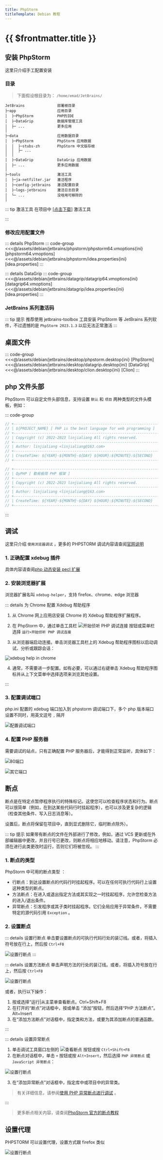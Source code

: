 ```yaml
---
title: PhpStorm
titleTemplate: Debian 教程
---
```


# {{ $frontmatter.title }}

## 安装 PhpStorm

这里只介绍手工配置安装

### 目录

> 下面假设根目录为： `/home/emad/JetBrains/`

```
JetBrains               部署根目录
├─app                   应用目录
│  ├─PhpStorm           PHP的IDE
│  ├─DataGrip           数据库管理工具
│  ├─ ...               更多应用
│
├─data                  应用数据目录
│  ├─PhpStorm           PhpStorm 应用数据
│  │  ├─stubs-zh        PhpStorm 中文版存根
│  │  ├─ ...
│  │
│  ├─DataGrip           DataGrip 应用数据
│  ├─ ...               更多应用数据
│
├─tools                 激活工具
│  ├─ja-netfilter.jar   激活程序
│  ├─config-jetbrains   激活配置目录
│  ├─logs-jetbrains     激活日志目录
│  └─ ...               没啥用可移除的
│
```

::: tip 激活工具
在项目中 [[点击下载]](/assets/debian/jetbrains/tools.tar.xz) 激活工具

:::

### 修改应用配置文件

::: details PhpStorm
::: code-group
<<<@/assets/debian/jetbrains/phpstorm/phpstorm64.vmoptions{ini} [phpstorm64.vmoptions]
<<<@/assets/debian/jetbrains/phpstorm/idea.properties{ini} [idea.properties]
:::

::: details DataGrip
::: code-group
<<<@/assets/debian/jetbrains/datagrip/datagrip64.vmoptions{ini} [datagrip64.vmoptions]
<<<@/assets/debian/jetbrains/datagrip/idea.properties{ini} [idea.properties]
:::

### JetBrains 系列激活码

<!--@include: @/assets/debian/jetbrains/code.md-->

::: tip 提示
推荐使用 jetbrains-toolbox 工具安装 PhpStorm 等 JetBrains 系列软件，不过遗憾的是 `PhpStorm 2023.1.3` 以后无法正常激活
:::

## 桌面文件

::: code-group
<<<@/assets/debian/jetbrains/desktop/phpstorm.desktop{ini} [PhpStorm]
<<<@/assets/debian/jetbrains/desktop/datagrip.desktop{ini} [DataGrip]
<<<@/assets/debian/jetbrains/desktop/clion.desktop{ini} [Clion]
:::

## php 文件头部

PhpStorm 可以自定文件头部信息，支持设置 `默认` 和 `项目` 两种类型的文件头模板，例如：

::: code-group

```php [默认头模板]
// +----------------------------------------------------------------------
// | ${PROJECT_NAME} [ PHP is the best language for web programming ]
// +----------------------------------------------------------------------
// | Copyright (c) 2022-2023 linjialiang All rights reserved.
// +----------------------------------------------------------------------
// | Author: linjialiang <linjialiang@163.com>
// +----------------------------------------------------------------------
// | CreateTime: ${YEAR}-${MONTH}-${DAY} ${HOUR}:${MINUTE}:${SECOND}
// +----------------------------------------------------------------------

```

```php [项目头模板]
// +----------------------------------------------------------------------
// | QyPHP [ 勤易极简 PHP 框架 ]
// +----------------------------------------------------------------------
// | Copyright (c) 2022-2023 linjialiang All rights reserved.
// +----------------------------------------------------------------------
// | Author: linjialiang <linjialiang@163.com>
// +----------------------------------------------------------------------
// | CreateTime: ${YEAR}-${MONTH}-${DAY} ${HOUR}:${MINUTE}:${SECOND}
// +----------------------------------------------------------------------

```

:::

## 调试

这里只介绍 `使用浏览器调试` ，更多的 PHPSTORM 调试内容请查阅[官网说明](https://www.jetbrains.com/help/phpstorm/debugging-with-phpstorm-ultimate-guide.html)

### 1. 正确配置 xdebug 插件

具体内容请查阅[php 动态安装 pecl 扩展](./../../lnmp/php#动态安装-pecl-扩展)

### 2. 安装浏览器扩展

浏览器扩展名叫 `xdebug-helper`，支持 firefox、chrome、edge 浏览器

::: details 为 Chrome 配置 Xdebug 帮助程序

1. 从 Chrome 网上应用店安装 Chrome 的 Xdebug 帮助程序扩展程序。

2. 在 PhpStorm 中，通过单击工具栏 ![开始侦听 PHP 调试连接](/assets/debian/jetbrains/img/php_icons_debug_listen_off.svg) 按钮或菜单栏选择 `运行>开始侦听 PHP 调试连接`

3. 从浏览器端启动连接。单击浏览器工具栏上的 Xdebug 帮助程序图标以启动调试、分析或跟踪会话：

![xdebug help in chrome](/assets/debian/jetbrains/img/ps_xdebug_helper_chrome.png)

4. 通常，不需要进一步配置。如有必要，可以通过右键单击 Xdebug 帮助程序图标并从上下文菜单中选择选项来浏览其他设置。

:::

### 3. 配置调试端口

php.ini 配置的 xdebug 端口加入到 phpstorm 调试端口下，多个 php 版本端口设置不同时，用英文逗号 `,` 隔开

![配置调试端口](/assets/debian/jetbrains/img/01.png)

### 4. 配置 PHP 服务器

需要调试的站点，只有正确配置 PHP 服务器后，才能得到正常监听，具体如下：

![80端口](/assets/debian/jetbrains/img/02.png)

![其它端口](/assets/debian/jetbrains/img/03.png)

## 断点

断点是在特定点暂停程序执行的特殊标记。这使您可以检查程序状态和行为。断点可以很简单（例如，在到达某些代码行时挂起程序），也可以涉及更复杂的逻辑（检查其他条件、写入日志消息等）。

设置后，断点将保留在项目中，直到显式删除它，临时断点除外）。

::: tip 提示
如果带有断点的文件在外部进行了修改，例如，通过 VCS 更新或在外部编辑器中更改，并且行号已更改，则断点将相应地移动。请注意，PhpStorm 必须在进行此类更改时运行，否则它们将被忽视。
:::

### 1. 断点的类型

PhpStorm 中可用的断点类型 ：

- 行断点：到达设置断点的代码行时挂起程序。可以在任何可执行代码行上设置这种类型的断点。
- 方法断点：在进入或退出指定方法或其实现之一时挂起程序，允许您检查方法的进入/退出条件。
- 异常断点：引发程序或其子类时挂起程序。它们全局应用于异常条件，不需要特定的源代码引用 `Exception` 。

### 2. 设置断点

::: details 设置行断点
单击要设置断点的可执行代码行处的装订线。或者，将插入符号放在行上，然后按 `Ctrl+F8`

![设置行断点](/assets/debian/jetbrains/img/ps_debug_line_breakpoint.png)
:::

::: details 设置方法断点
单击声明方法的行处的装订线。或者，将插入符号放在行上，然后按 `Ctrl+F8`

![设置行断点](/assets/debian/jetbrains/img/ps_method_breakpoint.png)

或者，执行以下操作：

1. 按或选择“运行|从主菜单查看断点。Ctrl+Shift+F8
2. 在打开的“断点”对话框中，按或单击 “添加”按钮，然后选择“PHP 方法断点”。Alt+Insert
3. 在“添加方法断点”对话框中，指定类和方法，或要为其添加断点的普通函数。

:::

::: details 设置异常断点

1. 单击调试工具窗口左侧的 ![查看断点](/assets/debian/jetbrains/img/app_debugger_view_breakpoints.svg) 按钮或按 `Ctrl+Shift+F8`
2. 在断点对话框中，单击 `+` 按钮或按 `Alt+Insert`，然后选择 `PHP 异常断点` 或 `JavaScript 异常断点`：

![设置行断点](/assets/debian/jetbrains/img/ps_create_exception_breakpoint.png)

3. 在“添加异常断点”对话框中，指定库中或项目中的异常类。

> 有关详细信息，请参阅[使用 PHP 异常断点进行调试](https://www.jetbrains.com/help/phpstorm/debugging-with-php-exception-breakpoints.html) 。

:::

> 更多断点相关内容，请查阅[PhpStorm 官方的断点教程](https://www.jetbrains.com/help/phpstorm/using-breakpoints.html)

## 设置代理

PHPSTORM 可以设置代理，设置方式跟 firefox 类似

![设置行断点](/assets/debian/jetbrains/img/05.png)
